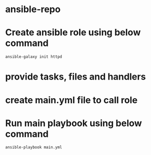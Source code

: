 # ansible-repo

# Create ansible role using below command
    ansible-galaxy init httpd
# provide tasks, files and handlers
# create main.yml file to call role
# Run main playbook using below command
    ansible-playbook main.yml
